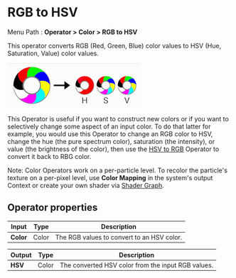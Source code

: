 # RGB to HSV

Menu Path : **Operator > Color > RGB to HSV**

This operator converts RGB (Red, Green, Blue) color values to HSV (Hue, Saturation, Value) color values.

![](Images/Operator-ColourHSV.gif)

This Operator is useful if you want to construct new colors or if you want to selectively change some aspect of an input color. To do that latter for example, you would use this Operator to change an RGB color to HSV, change the hue (the pure spectrum color), saturation (the intensity), or value (the brightness of the color), then use the [HSV to RGB](Operator-HSVToRGB.md) Operator to convert it back to RBG color.

Note: Color Operators work on a per-particle level. To recolor the particle's texture on a per-pixel level, use **Color Mapping** in the system's output Context or create your own shader via [Shader Graph](https://docs.unity3d.com/Packages/com.unity.shadergraph@latest/index.html).

## Operator properties

| **Input** | **Type** | **Description**                            |
| --------- | -------- | ------------------------------------------ |
| **Color** | Color    | The RGB values to convert to an HSV color. |

| **Output** | **Type** | **Description**                                    |
| ---------- | -------- | -------------------------------------------------- |
| **HSV**    | Color    | The converted HSV color from the input RGB values. |
